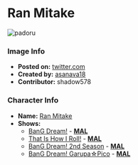 # Ran Mitake

![padoru](https://raw.githubusercontent.com/shadow578/Project-Padoru/master/Padoru/bang-dream/bang-dream-ran-mitake.png "Ran Mitake")

### Image Info
* **Posted on:**     [twitter.com](https://twitter.com/asanava18/status/1075978864277512194)
* **Created by:**    [asanava18](https://github.com/shadow578/Project-Padoru/blob/master/table-of-contents/creators/asanava18.md)
* **Contributor:**   shadow578

### Character Info
* **Name:**   [Ran Mitake](https://myanimelist.net/character/157524)
* **Shows:**
  * [BanG Dream!](https://github.com/shadow578/Project-Padoru/blob/master/table-of-contents/shows/BanGDream.md) - [__MAL__](https://myanimelist.net/anime/33573/BanG_Dream)
  * [That Is How I Roll!](https://github.com/shadow578/Project-Padoru/blob/master/table-of-contents/shows/ThatIsHowIRoll.md) - [__MAL__](https://myanimelist.net/anime/36921/That_Is_How_I_Roll)
  * [BanG Dream! 2nd Season](https://github.com/shadow578/Project-Padoru/blob/master/table-of-contents/shows/BanGDream2ndSeason.md) - [__MAL__](https://myanimelist.net/anime/37869/BanG_Dream_2nd_Season)
  * [BanG Dream! Garupa☆Pico](https://github.com/shadow578/Project-Padoru/blob/master/table-of-contents/shows/BanGDreamGarupaPico.md) - [__MAL__](https://myanimelist.net/anime/37873/BanG_Dream_Garupa☆Pico)


